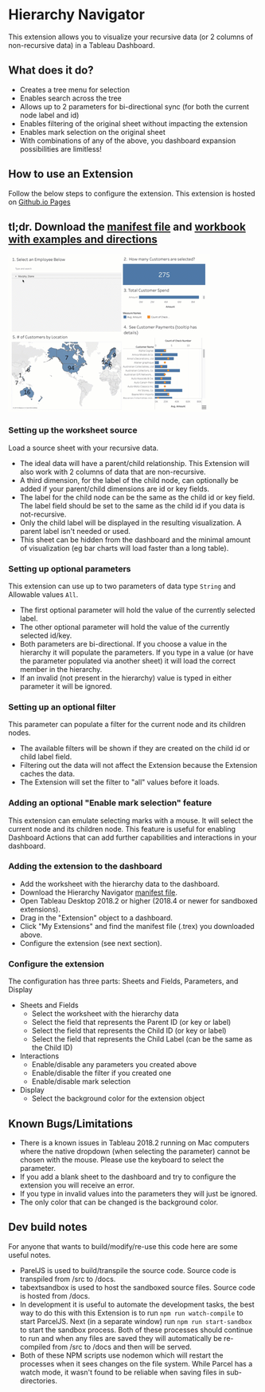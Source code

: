 # Hierarchy Navigator
This extension allows you to visualize your recursive data (or 2 columns of non-recursive data) in a Tableau Dashboard. 

## What does it do?
* Creates a tree menu for selection
* Enables search across the tree
* Allows up to 2 parameters for bi-directional sync (for both the current node label and id)
* Enables filtering of the original sheet without impacting the extension
* Enables mark selection on the original sheet
* With combinations of any of the above, you dashboard expansion possibilities are limitless!

## How to use an Extension
Follow the below steps to configure the extension.  This extension is hosted on <a href="https://tableau.github.io/extension-hierarchy-navigator-sandboxed">Github.io Pages</a>

## tl;dr. Download the [manifest file](https://tableau.github.io/extension-hierarchy-navigator-sandboxed/hierarchynavigator-1.0.trex) and [workbook with examples and directions](https://tableau.github.io/extension-hierarchy-navigator-sandboxed/Hierarchy%20Navigator%20Extension.twbx)

![Animated Image](/src/images/AnimatedSample.gif)

### Setting up the worksheet source
Load a source sheet with your recursive data. 
* The ideal data will have a parent/child relationship.  This Extension will also work with 2 columns of data that are non-recursive.
* A third dimension, for the label of the child node, can optionally be added if your parent/child dimensions are id or key fields.  
* The label for the child node can be the same as the child id or key field.  The label field should be set to the same as the child id if you data is not-recursive.
* Only the child label will be displayed in the resulting visualization.  A parent label isn't needed or used.  
* This sheet can be hidden from the dashboard and the minimal amount of visualization (eg bar charts will load faster than a long table).

### Setting up optional parameters
This extension can use up to two parameters of data type `String` and Allowable values `All`.
* The first optional parameter will hold the value of the currently selected label.
* The other optional parameter will hold the value of the currently selected id/key.
* Both parameters are bi-directional.  If you choose a value in the hierarchy it will populate the parameters.  If you type in a value (or have the parameter populated via another sheet) it will load the correct member in the hierarchy.
* If an invalid (not present in the hierarchy) value is typed in either parameter it will be ignored.

### Setting up an optional filter
This parameter can populate a filter for the current node and its children nodes.
* The available filters will be shown if they are created on the child id or child label field.
* Filtering out the data will not affect the Extension because the Extension caches the data.  
* The Extension will set the filter to "all" values before it loads.


### Adding an optional "Enable mark selection" feature
This extension can emulate selecting marks with a mouse.  It will select the current node and its children node.  This feature is useful for enabling Dashboard Actions that can add further capabilities and interactions in your dashboard. 

### Adding the extension to the dashboard
* Add the worksheet with the hierarchy data to the dashboard.
* Download the Hierarchy Navigator [manifest file](https://tableau.github.io/extension-hierarchy-navigator-sandboxed/hierarchynavigator-1.0.trex). 
* Open Tableau Desktop 2018.2 or higher (2018.4 or newer for sandboxed extensions).
* Drag in the "Extension" object to a dashboard. 
* Click "My Extensions" and find the manifest file (.trex) you downloaded above.
* Configure the extension (see next section).

### Configure the extension
The configuration has three parts: Sheets and Fields, Parameters, and Display
* Sheets and Fields
  * Select the worksheet with the hierarchy data
  * Select the field that represents the Parent ID (or key or label)
  * Select the field that represents the Child ID (or key or label)
  * Select the field that represents the Child Label (can be the same as the Child ID)
* Interactions
  * Enable/disable any parameters you created above
  * Enable/disable the filter if you created one
  * Enable/disable mark selection
* Display
  * Select the background color for the extension object

## Known Bugs/Limitations
* There is a known issues in Tableau 2018.2 running on Mac computers where the native dropdown (when selecting the parameter) cannot be chosen with the mouse.  Please use the keyboard to select the parameter.
* If you add a blank sheet to the dashboard and try to configure the extension you will receive an error.
* If you type in invalid values into the parameters they will just be ignored.
* The only color that can be changed is the background color.


## Dev build notes
For anyone that wants to build/modify/re-use this code here are some useful notes.
* ParelJS is used to build/transpile the source code.  Source code is transpiled from /src to /docs.
* tabextsandbox is used to host the sandboxed source files.  Source code is hosted from /docs.
* In development it is useful to automate the development tasks, the best way to do this with this Extension is to run `npm run watch-compile` to start ParcelJS.  Next (in a separate window) run `npm run start-sandbox` to start the sandbox process.  Both of these processes should continue to run and when any files are saved they will automatically be re-compiled from /src to /docs and then will be served.
* Both of these NPM scripts use nodemon which will restart the processes when it sees changes on the file system.  While Parcel has a watch mode, it wasn't found to be reliable when saving files in sub-directories.